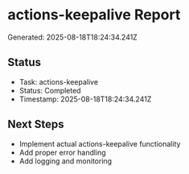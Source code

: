 # actions-keepalive Report

Generated: 2025-08-18T18:24:34.241Z

## Status
- Task: actions-keepalive
- Status: Completed
- Timestamp: 2025-08-18T18:24:34.241Z

## Next Steps
- Implement actual actions-keepalive functionality
- Add proper error handling
- Add logging and monitoring
